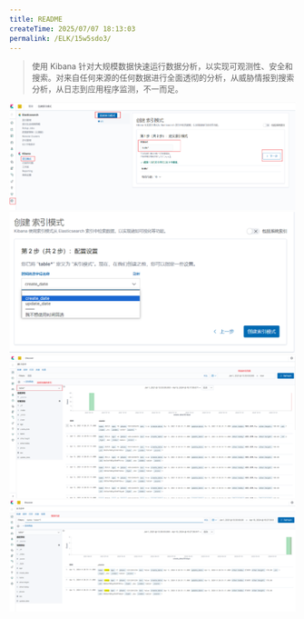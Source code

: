 ```yaml
---
title: README
createTime: 2025/07/07 18:13:03
permalink: /ELK/15w5sdo3/
---
```

> 使用 Kibana 针对大规模数据快速运行数据分析，以实现可观测性、安全和搜索。对来自任何来源的任何数据进行全面透彻的分析，从威胁情报到搜索分析，从日志到应用程序监测，不一而足。

![img](img/1-1.png)
![img](img/1-2.png)
![img](img/1-3.png)
![img](img/1-4.png)
